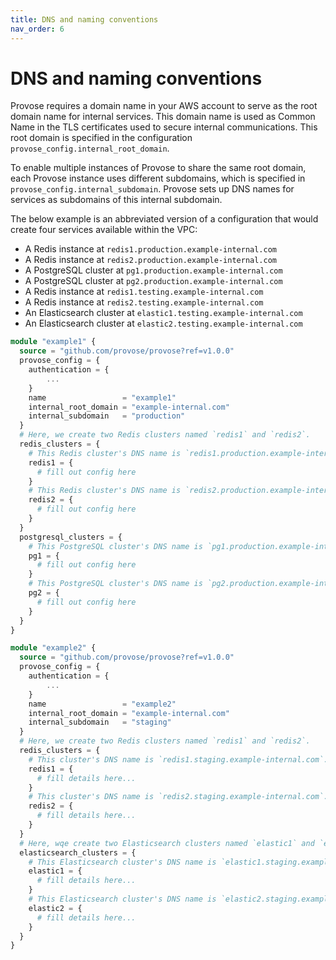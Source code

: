 ```yaml
---
title: DNS and naming conventions
nav_order: 6
---
```


# DNS and naming conventions

Provose requires a domain name in your AWS account to serve as the root domain name for internal services. This domain name is used as Common Name in the TLS certificates used to secure internal communications. This root domain is specified in the configuration `provose_config.internal_root_domain`.

To enable multiple instances of Provose to share the same root domain, each Provose instance uses different subdomains, which is specified in `provose_config.internal_subdomain`. Provose sets up DNS names for services as subdomains of this internal subdomain.

The below example is an abbreviated version of a configuration that would create four services available within the VPC:

- A Redis instance at `redis1.production.example-internal.com`
- A Redis instance at `redis2.production.example-internal.com`
- A PostgreSQL cluster at `pg1.production.example-internal.com`
- A PostgreSQL cluster at `pg2.production.example-internal.com`
- A Redis instance at `redis1.testing.example-internal.com`
- A Redis instance at `redis2.testing.example-internal.com`
- An Elasticsearch cluster at `elastic1.testing.example-internal.com`
- An Elasticsearch cluster at `elastic2.testing.example-internal.com`

```terraform
module "example1" {
  source = "github.com/provose/provose?ref=v1.0.0"
  provose_config = {
    authentication = {
        ...
    }
    name                 = "example1"
    internal_root_domain = "example-internal.com"
    internal_subdomain   = "production"
  }
  # Here, we create two Redis clusters named `redis1` and `redis2`.
  redis_clusters = {
    # This Redis cluster's DNS name is `redis1.production.example-internal.com`.
    redis1 = {
      # fill out config here
    }
    # This Redis cluster's DNS name is `redis2.production.example-internal.com`.
    redis2 = {
      # fill out config here
    }
  }
  postgresql_clusters = {
    # This PostgreSQL cluster's DNS name is `pg1.production.example-internal.com`.
    pg1 = {
      # fill out config here
    }
    # This PostgreSQL cluster's DNS name is `pg2.production.example-internal.com`.
    pg2 = {
      # fill out config here
    }
  }
}

module "example2" {
  source = "github.com/provose/provose?ref=v1.0.0"
  provose_config = {
    authentication = {
        ...
    }
    name                 = "example2"
    internal_root_domain = "example-internal.com"
    internal_subdomain   = "staging"
  }
  # Here, we create two Redis clusters named `redis1` and `redis2`.
  redis_clusters = {
    # This cluster's DNS name is `redis1.staging.example-internal.com`.
    redis1 = {
      # fill details here...
    }
    # This cluster's DNS name is `redis2.staging.example-internal.com`.
    redis2 = {
      # fill details here...
    }
  }
  # Here, wqe create two Elasticsearch clusters named `elastic1` and `elastic2`.
  elasticsearch_clusters = {
    # This Elasticsearch cluster's DNS name is `elastic1.staging.example-internal.com`.
    elastic1 = {
      # fill details here...
    }
    # This Elasticsearch cluster's DNS name is `elastic2.staging.example-internal.com`.
    elastic2 = {
      # fill details here...
    }
  }
}
```
